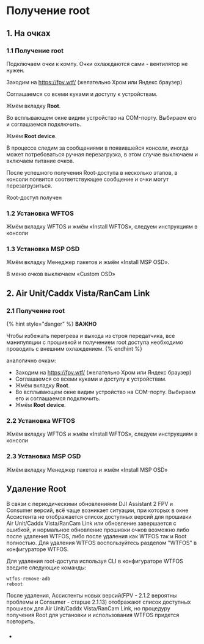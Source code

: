 # Получение root

## 1. На очках

### 1.1 Получение root

Подключаем очки к компу. Очки охлаждаются сами - вентилятор не нужен.&#x20;

Заходим на https://fpv.wtf/ (желательно Хром или Яндекс браузер)&#x20;

Соглашаемся со всеми куками и доступу к устройствам.&#x20;

Жмём вкладку **Root**.&#x20;

Во всплывающем окне видим устройство на COM-порту. Выбираем его и соглашаемся подключить.&#x20;

Жмём **Root device**.

В процессе следим за сообщениями в появившейся консоли, иногда может потребоваться ручная перезагрузка, в этом случае выключаем и включаем питание очков.&#x20;

После успешного получения Root-доступа в несколько этапов, в консоли появится соответствующее сообщение и очки могут перезагрузиться.&#x20;

Root-доступ получен

### 1.2 Установка WFTOS

Жмём вкладку WFTOS и жмём «Install WFTOS», следуем инструкциям в консоли

### 1.3 Установка MSP OSD

Жмём вкладку Менеджер пакетов и жмём «Install MSP OSD».&#x20;

В меню очков выключаем «Custom OSD»

## 2. Air Unit/Caddx Vista/RanCam Link

### 2.1 Получение root

{% hint style="danger" %}
**ВАЖНО**

Чтобы избежать перегрева и выхода из строя передатчика, все манипуляции с прошивкой и получением root доступа необходимо проводить с внешним охлаждением.
{% endhint %}

аналогично очкам:

* Заходим на https://fpv.wtf/ (желательно Хром или Яндекс браузер)&#x20;
* Соглашаемся со всеми куками и доступу к устройствам.&#x20;
* Жмём вкладку **Root**.&#x20;
* Во всплывающем окне видим устройство на COM-порту. Выбираем его и соглашаемся подключить.&#x20;
* Жмём **Root device**.

### 2.2 Установка WFTOS

Жмём вкладку WFTOS и жмём «Install WFTOS», следуем инструкциям в консоли

### 2.3 Установка MSP OSD

Жмём вкладку Менеджер пакетов и жмём «Install MSP OSD»


## Удаление Root
В связи с периодическими обновлениями DJI Assistant 2 FPV и Consumer версий, всё чаще возникает ситуации, при которых в окне Ассистента не отображается список доступных версий для прошивки Air Unit/Caddx Vista/RanCam Link или обновление завершается с ошибкой, и нормальное обновление прошивки очков возможно либо после удаления WTFOS, либо после удаления как WTFOS так и Root полностью.&#x20;
Для удаления WTFOS воспользуйтесь разделом "WTFOS" в конфигураторе WTFOS.&#x20;

Для удаления root-доступа используя CLI в конфигураторе WTFOS введите следующие команды:&#x20;
```
wtfos-remove-adb
reboot
```
После удаления, Ассистенты новых версий(FPV - 2.1.2 вероятны проблемы и Consumer - старше 2.1.13) отображают список доступных прошивок для Air Unit/Caddx Vista/RanCam Link, но процедуру получения Root для установки и использования WTFOS придется повторить.

* ###

